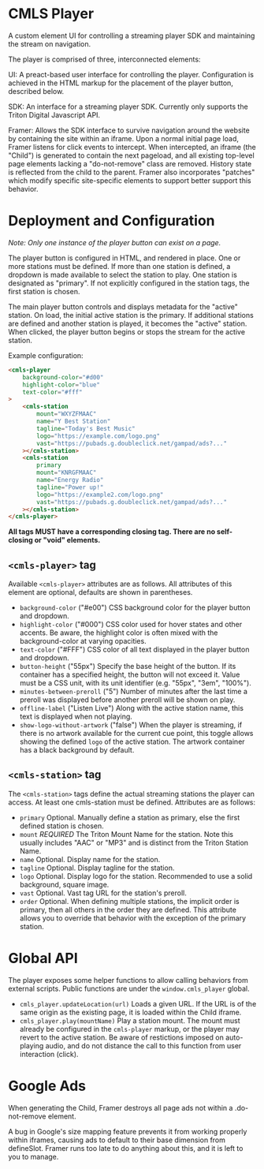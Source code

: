 # CMLS Player

A custom element UI for controlling a streaming player SDK and maintaining the stream on navigation.

The player is comprised of three, interconnected elements:

UI: A preact-based user interface for controlling the player. Configuration is achieved in the HTML markup for the placement of the player button, described below.

SDK: An interface for a streaming player SDK. Currently only supports the Triton Digital Javascript API.

Framer: Allows the SDK interface to survive navigation around the website by containing the site within an iframe. Upon a normal initial page load, Framer listens for click events to intercept. When intercepted, an iframe (the "Child") is generated to contain the next pageload, and all existing top-level page elements lacking a "do-not-remove" class are removed. History state is reflected from the child to the parent. Framer also incorporates "patches" which modify specific site-specific elements to support better support this behavior.

# Deployment and Configuration

*Note: Only one instance of the player button can exist on a page.*

The player button is configured in HTML, and rendered in place. One or more stations must be defined. If more than one station is defined, a dropdown is made available to select the station to play. One station is designated as "primary". If not explicitly configured in the station tags, the first station is chosen.

The main player button controls and displays metadata for the "active" station. On load, the initial active station is the primary. If additional stations are defined and another station is played, it becomes the "active" station. When clicked, the player button begins or stops the stream for the active station.

Example configuration:

```html
<cmls-player
	background-color="#d00"
	highlight-color="blue"
	text-color="#fff"
>
	<cmls-station
		mount="WXYZFMAAC"
		name="Y Best Station"
		tagline="Today's Best Music"
		logo="https://example.com/logo.png"
		vast="https://pubads.g.doubleclick.net/gampad/ads?..."
	></cmls-station>
	<cmls-station
		primary
		mount="KNRGFMAAC"
		name="Energy Radio"
		tagline="Power up!"
		logo="https://example2.com/logo.png"
		vast="https://pubads.g.doubleclick.net/gampad/ads?..."
	></cmls-station>
</cmls-player>
```

**All tags MUST have a corresponding closing tag. There are no self-closing or "void" elements.**

## `<cmls-player>` tag

Available `<cmls-player>` attributes are as follows. All attributes of this element are optional, defaults are shown in parentheses.

* `background-color` ("#e00") CSS background color for the player button and dropdown.
* `highlight-color` ("#000") CSS color used for hover states and other accents. Be aware, the highlight color is often mixed with the background-color at varying opacities.
* `text-color` ("#FFF") CSS color of all text displayed in the player button and dropdown.
* `button-height` ("55px") Specify the base height of the button. If its container has a specified height, the button will not exceed it. Value must be a CSS unit, with its unit identifier (e.g. "55px", "3em", "100%").
* `minutes-between-preroll` ("5") Number of minutes after the last time a preroll was displayed before another preroll will be shown on play.
* `offline-label` ("Listen Live") Along with the active station name, this text is displayed when not playing.
* `show-logo-without-artwork` ("false") When the player is streaming, if there is no artwork available for the current cue point, this toggle allows showing the defined `logo` of the active station. The artwork container has a black background by default.

## `<cmls-station>` tag

The `<cmls-station>` tags define the actual streaming stations the player can access. At least one cmls-station must be defined. Attributes are as follows:

* `primary` Optional. Manually define a station as primary, else the first defined station is chosen.
* `mount` *REQUIRED* The Triton Mount Name for the station. Note this usually includes "AAC" or "MP3" and is distinct from the Triton Station Name.
* `name` Optional. Display name for the station.
* `tagline` Optional. Display tagline for the station.
* `logo` Optional. Display logo for the station. Recommended to use a solid background, square image.
* `vast` Optional. Vast tag URL for the station's preroll.
* `order` Optional. When defining multiple stations, the implicit order is primary, then all others in the order they are defined. This attribute allows you to override that behavior with the exception of the primary station.

# Global API

The player exposes some helper functions to allow calling behaviors from external scripts. Public functions are under the `window.cmls_player` global.

* `cmls_player.updateLocation(url)` Loads a given URL. If the URL is of the same origin as the existing page, it is loaded within the Child iframe.
* `cmls_player.play(mountName)` Play a station mount. The mount must already be configured in the `cmls-player` markup, or the player may revert to the active station. Be aware of restictions imposed on auto-playing audio, and do not distance the call to this function from user interaction (click).

# Google Ads

When generating the Child, Framer destroys all page ads not within a .do-not-remove element.

A bug in Google's size mapping feature prevents it from working properly within iframes, causing ads to default to their base dimension from defineSlot. Framer runs too late to do anything about this, and it is left to you to manage.